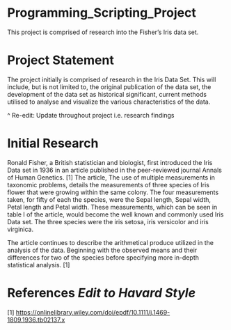 # Programming_Scripting_Project
This project is comprised of research into the Fisher’s Iris data set.


# Project Statement
The project initially is comprised of research in the Iris Data Set. This will include, but is not limited to, the original publication of the data set, the development of the data set as historical significant, current methods utilised to analyse and visualize the various characteristics of the data.

^ Re-edit: Update throughout project i.e. research findings

# Initial Research
Ronald Fisher, a British statistician and biologist, first introduced the Iris Data set in 1936 in an article published in the peer-reviewed journal Annals of Human Genetics. [1] The article, The use of multiple measurements in taxonomic problems, details the measurements of three species of Iris flower that were growing within the same colony. The four measurements taken, for fifty of each the species, were the Sepal length, Sepal width, Petal length and Petal width. These measurements, which can be seen in table I of the article, would become the well known and commonly used Iris Data set. The three species were the iris setosa, iris versicolor and iris virginica.


The article continues to describe the arithmetical produce utilized in the analysis of the data. Beginning with the observed means and their differences for two of the species before specifying more in-depth statistical analysis. [1]

# References ***Edit to Havard Style***
[1] https://onlinelibrary.wiley.com/doi/epdf/10.1111/j.1469-1809.1936.tb02137.x

